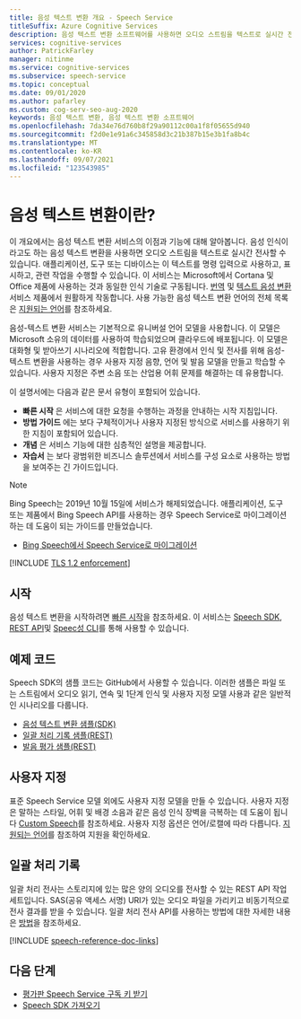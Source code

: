 ```yaml
---
title: 음성 텍스트 변환 개요 - Speech Service
titleSuffix: Azure Cognitive Services
description: 음성 텍스트 변환 소프트웨어를 사용하면 오디오 스트림을 텍스트로 실시간 전사할 수 있습니다. 애플리케이션, 도구 또는 디바이스는 이 텍스트 입력을 사용하고, 표시하고, 관련 작업을 수행할 수 있습니다. 이 문서는 음성 텍스트 변환 서비스의 이점과 기능에 대한 개요입니다.
services: cognitive-services
author: PatrickFarley
manager: nitinme
ms.service: cognitive-services
ms.subservice: speech-service
ms.topic: conceptual
ms.date: 09/01/2020
ms.author: pafarley
ms.custom: cog-serv-seo-aug-2020
keywords: 음성 텍스트 변환, 음성 텍스트 변환 소프트웨어
ms.openlocfilehash: 7da34e76d760b8f29a90112c00a1f8f05655d940
ms.sourcegitcommit: f2d0e1e91a6c345858d3c21b387b15e3b1fa8b4c
ms.translationtype: MT
ms.contentlocale: ko-KR
ms.lasthandoff: 09/07/2021
ms.locfileid: "123543985"
---
```

# <a name="what-is-speech-to-text"></a>음성 텍스트 변환이란?

이 개요에서는 음성 텍스트 변환 서비스의 이점과 기능에 대해 알아봅니다.
음성 인식이라고도 하는 음성 텍스트 변환을 사용하면 오디오 스트림을 텍스트로 실시간 전사할 수 있습니다. 애플리케이션, 도구 또는 디바이스는 이 텍스트를 명령 입력으로 사용하고, 표시하고, 관련 작업을 수행할 수 있습니다. 이 서비스는 Microsoft에서 Cortana 및 Office 제품에 사용하는 것과 동일한 인식 기술로 구동됩니다. <a href="./speech-translation.md" target="_blank">번역</a> 및 <a href="./text-to-speech.md" target="_blank">텍스트 음성 변환</a> 서비스 제품에서 원활하게 작동합니다. 사용 가능한 음성 텍스트 변환 언어의 전체 목록은 [지원되는 언어](language-support.md#speech-to-text)를 참조하세요.

음성-텍스트 변환 서비스는 기본적으로 유니버설 언어 모델을 사용합니다. 이 모델은 Microsoft 소유의 데이터를 사용하여 학습되었으며 클라우드에 배포됩니다. 이 모델은 대화형 및 받아쓰기 시나리오에 적합합니다. 고유 환경에서 인식 및 전사를 위해 음성-텍스트 변환을 사용하는 경우 사용자 지정 음향, 언어 및 발음 모델을 만들고 학습할 수 있습니다. 사용자 지정은 주변 소음 또는 산업용 어휘 문제를 해결하는 데 유용합니다.

이 설명서에는 다음과 같은 문서 유형이 포함되어 있습니다.

* **빠른 시작** 은 서비스에 대한 요청을 수행하는 과정을 안내하는 시작 지침입니다.
* **방법 가이드** 에는 보다 구체적이거나 사용자 지정된 방식으로 서비스를 사용하기 위한 지침이 포함되어 있습니다.
* **개념** 은 서비스 기능에 대한 심층적인 설명을 제공합니다.
* **자습서** 는 보다 광범위한 비즈니스 솔루션에서 서비스를 구성 요소로 사용하는 방법을 보여주는 긴 가이드입니다.

> [!NOTE]
> Bing Speech는 2019년 10월 15일에 서비스가 해제되었습니다. 애플리케이션, 도구 또는 제품에서 Bing Speech API를 사용하는 경우 Speech Service로 마이그레이션하는 데 도움이 되는 가이드를 만들었습니다.
> - [Bing Speech에서 Speech Service로 마이그레이션](how-to-migrate-from-bing-speech.md)

[!INCLUDE [TLS 1.2 enforcement](../../../includes/cognitive-services-tls-announcement.md)]

## <a name="get-started"></a>시작

음성 텍스트 변환을 시작하려면 [빠른 시작](get-started-speech-to-text.md)을 참조하세요. 이 서비스는 [Speech SDK](speech-sdk.md), [REST API](rest-speech-to-text.md#pronunciation-assessment-parameters)및 [Speec성 CLI](spx-overview.md)를 통해 사용할 수 있습니다.

## <a name="sample-code"></a>예제 코드

Speech SDK의 샘플 코드는 GitHub에서 사용할 수 있습니다. 이러한 샘플은 파일 또는 스트림에서 오디오 읽기, 연속 및 1단계 인식 및 사용자 지정 모델 사용과 같은 일반적인 시나리오를 다룹니다.

- [음성 텍스트 변환 샘플(SDK)](https://github.com/Azure-Samples/cognitive-services-speech-sdk)
- [일괄 처리 기록 샘플(REST)](https://github.com/Azure-Samples/cognitive-services-speech-sdk/tree/master/samples/batch)
- [발음 평가 샘플(REST)](rest-speech-to-text.md#pronunciation-assessment-parameters)

## <a name="customization"></a>사용자 지정

표준 Speech Service 모델 외에도 사용자 지정 모델을 만들 수 있습니다. 사용자 지정은 말하는 스타일, 어휘 및 배경 소음과 같은 음성 인식 장벽을 극복하는 데 도움이 됩니다 [Custom Speech](./custom-speech-overview.md)를 참조하세요. 사용자 지정 옵션은 언어/로캘에 따라 다릅니다. [지원되는 언어](./language-support.md)를 참조하여 지원을 확인하세요.

## <a name="batch-transcription"></a>일괄 처리 기록

일괄 처리 전사는 스토리지에 있는 많은 양의 오디오를 전사할 수 있는 REST API 작업 세트입니다. SAS(공유 액세스 서명) URI가 있는 오디오 파일을 가리키고 비동기적으로 전사 결과를 받을 수 있습니다. 일괄 처리 전사 API를 사용하는 방법에 대한 자세한 내용은 [방법](batch-transcription.md)을 참조하세요.

[!INCLUDE [speech-reference-doc-links](includes/speech-reference-doc-links.md)]

## <a name="next-steps"></a>다음 단계

- [평가판 Speech Service 구독 키 받기](overview.md#try-the-speech-service-for-free)
- [Speech SDK 가져오기](speech-sdk.md)